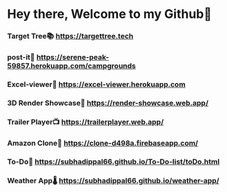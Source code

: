# Hey there, Welcome to my Github👋
### Target Tree📚 https://targettree.tech
### post-it🚵‍ https://serene-peak-59857.herokuapp.com/campgrounds
### Excel-viewer📑 https://excel-viewer.herokuapp.com
### 3D Render Showcase📸 https://render-showcase.web.app/
### Trailer Player📺 https://trailerplayer.web.app/
### Amazon Clone🛒 https://clone-d498a.firebaseapp.com/
### To-Do📝 https://subhadippal66.github.io/To-Do-list/toDo.html
### Weather App🌡 https://subhadippal66.github.io/weather-app/

